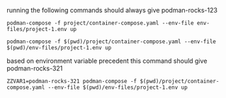 running the following commands should always give podman-rocks-123

```
podman-compose -f project/container-compose.yaml --env-file env-files/project-1.env up
```

```
podman-compose -f $(pwd)/project/container-compose.yaml --env-file $(pwd)/env-files/project-1.env up
```

based on environment variable precedent this command should give podman-rocks-321

```
ZZVAR1=podman-rocks-321 podman-compose -f $(pwd)/project/container-compose.yaml --env-file $(pwd)/env-files/project-1.env up
```
